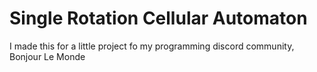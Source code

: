 # Single Rotation Cellular Automaton

I made this for a little project fo my programming discord community, Bonjour Le Monde
